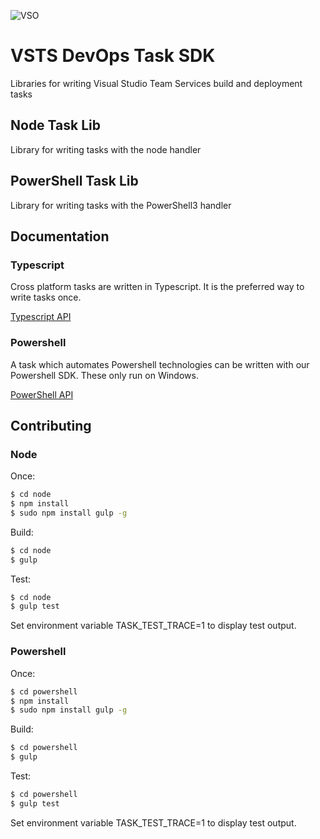![VSO](https://mseng.visualstudio.com/DefaultCollection/_apis/public/build/definitions/b924d696-3eae-4116-8443-9a18392d8544/2553/badge)
# VSTS DevOps Task SDK

Libraries for writing Visual Studio Team Services build and deployment tasks

## Node Task Lib
Library for writing tasks with the node handler

## PowerShell Task Lib
Library for writing tasks with the PowerShell3 handler

## Documentation

### Typescript

Cross platform tasks are written in Typescript.  It is the preferred way to write tasks once.

[Typescript API](node/docs/vsts-task-lib.md)

### Powershell

A task which automates Powershell technologies can be written with our Powershell SDK.  These only run on Windows.

[PowerShell API](powershell/Docs/README.md)

## Contributing

### Node

Once:
```bash
$ cd node
$ npm install
$ sudo npm install gulp -g
```

Build:
```bash
$ cd node
$ gulp
```

Test:
```bash
$ cd node
$ gulp test
```

Set environment variable TASK_TEST_TRACE=1 to display test output.

### Powershell

Once:
```bash
$ cd powershell
$ npm install
$ sudo npm install gulp -g
```

Build:
```bash
$ cd powershell
$ gulp
```

Test:
```bash
$ cd powershell
$ gulp test
```

Set environment variable TASK_TEST_TRACE=1 to display test output.
